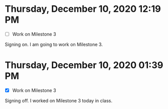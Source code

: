 # Thursday, December 10, 2020 12:19 PM
- [ ] Work on Milestone 3

Signing on. I am going to work on Milestone 3.

# Thursday, December 10, 2020 01:39 PM
- [X] Work on Milestone 3

Signing off. I worked on Milestone 3 today in class.

